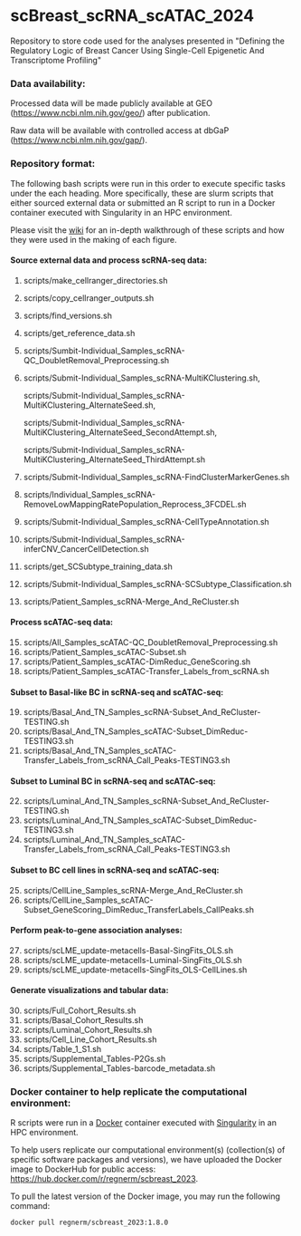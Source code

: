 # scBreast_scRNA_scATAC_2024
Repository to store code used for the analyses presented in "Defining the Regulatory Logic of Breast Cancer Using Single-Cell Epigenetic And Transcriptome Profiling"

### Data availability:
Processed data will be made publicly available at GEO (https://www.ncbi.nlm.nih.gov/geo/) after publication. 

Raw data will be available with controlled access at dbGaP (https://www.ncbi.nlm.nih.gov/gap/).

### Repository format:
The following bash scripts were run in this order to execute specific tasks under the each heading. More specifically, these are slurm scripts that either sourced external data or submitted an R script to run in a Docker container executed with Singularity in an HPC environment. 

Please visit the [wiki](https://github.com/RegnerM2015/scBreast_scRNA_scATAC_2024/wiki) for an in-depth walkthrough of these scripts and how they were used in the making of each figure. 

#### Source external data and process scRNA-seq data:
1. scripts/make_cellranger_directories.sh
2. scripts/copy_cellranger_outputs.sh
3. scripts/find_versions.sh
4. scripts/get_reference_data.sh
5. scripts/Sumbit-Individual_Samples_scRNA-QC_DoubletRemoval_Preprocessing.sh
6. scripts/Submit-Individual_Samples_scRNA-MultiKClustering.sh,
   
   scripts/Submit-Individual_Samples_scRNA-MultiKClustering_AlternateSeed.sh,

   scripts/Submit-Individual_Samples_scRNA-MultiKClustering_AlternateSeed_SecondAttempt.sh,

   scripts/Submit-Individual_Samples_scRNA-MultiKClustering_AlternateSeed_ThirdAttempt.sh
8. scripts/Submit-Individual_Samples_scRNA-FindClusterMarkerGenes.sh
9. scripts/Individual_Samples_scRNA-RemoveLowMappingRatePopulation_Reprocess_3FCDEL.sh
10. scripts/Submit-Individual_Samples_scRNA-CellTypeAnnotation.sh
11. scripts/Submit-Individual_Samples_scRNA-inferCNV_CancerCellDetection.sh
12. scripts/get_SCSubtype_training_data.sh
13. scripts/Submit-Individual_Samples_scRNA-SCSubtype_Classification.sh
14. scripts/Patient_Samples_scRNA-Merge_And_ReCluster.sh

#### Process scATAC-seq data:
15. scripts/All_Samples_scATAC-QC_DoubletRemoval_Preprocessing.sh
16. scripts/Patient_Samples_scATAC-Subset.sh
17. scripts/Patient_Samples_scATAC-DimReduc_GeneScoring.sh
18. scripts/Patient_Samples_scATAC-Transfer_Labels_from_scRNA.sh

#### Subset to Basal-like BC in scRNA-seq and scATAC-seq:
19. scripts/Basal_And_TN_Samples_scRNA-Subset_And_ReCluster-TESTING.sh
20. scripts/Basal_And_TN_Samples_scATAC-Subset_DimReduc-TESTING3.sh
21. scripts/Basal_And_TN_Samples_scATAC-Transfer_Labels_from_scRNA_Call_Peaks-TESTING3.sh

#### Subset to Luminal BC in scRNA-seq and scATAC-seq:
22. scripts/Luminal_And_TN_Samples_scRNA-Subset_And_ReCluster-TESTING.sh
23. scripts/Luminal_And_TN_Samples_scATAC-Subset_DimReduc-TESTING3.sh
24. scripts/Luminal_And_TN_Samples_scATAC-Transfer_Labels_from_scRNA_Call_Peaks-TESTING3.sh
    
#### Subset to BC cell lines in scRNA-seq and scATAC-seq:
25. scripts/CellLine_Samples_scRNA-Merge_And_ReCluster.sh
26. scripts/CellLine_Samples_scATAC-Subset_GeneScoring_DimReduc_TransferLabels_CallPeaks.sh

#### Perform peak-to-gene association analyses:
27. scripts/scLME_update-metacells-Basal-SingFits_OLS.sh
28. scripts/scLME_update-metacells-Luminal-SingFits_OLS.sh
29. scripts/scLME_update-metacells-SingFits_OLS-CellLines.sh

#### Generate visualizations and tabular data:
30. scripts/Full_Cohort_Results.sh
31. scripts/Basal_Cohort_Results.sh
32. scripts/Luminal_Cohort_Results.sh
33. scripts/Cell_Line_Cohort_Results.sh
34. scripts/Table_1_S1.sh
35. scripts/Supplemental_Tables-P2Gs.sh
36. scripts/Supplemental_Tables-barcode_metadata.sh

### Docker container to help replicate the computational environment:
R scripts were run in a [Docker](https://www.docker.com/resources/what-container/) container executed with [Singularity](https://github.com/sylabs/singularity) in an HPC environment.

To help users replicate our computational environment(s) (collection(s) of specific software packages and versions), we have uploaded the Docker image to DockerHub for public access: https://hub.docker.com/r/regnerm/scbreast_2023.

To pull the latest version of the Docker image, you may run the following command: 
```
docker pull regnerm/scbreast_2023:1.8.0
```
